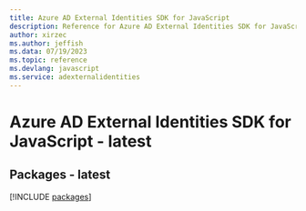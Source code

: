 ```yaml
---
title: Azure AD External Identities SDK for JavaScript
description: Reference for Azure AD External Identities SDK for JavaScript
author: xirzec
ms.author: jeffish
ms.data: 07/19/2023
ms.topic: reference
ms.devlang: javascript
ms.service: adexternalidentities
---
```

# Azure AD External Identities SDK for JavaScript - latest
## Packages - latest
[!INCLUDE [packages](ad-external-identities-index.md)]